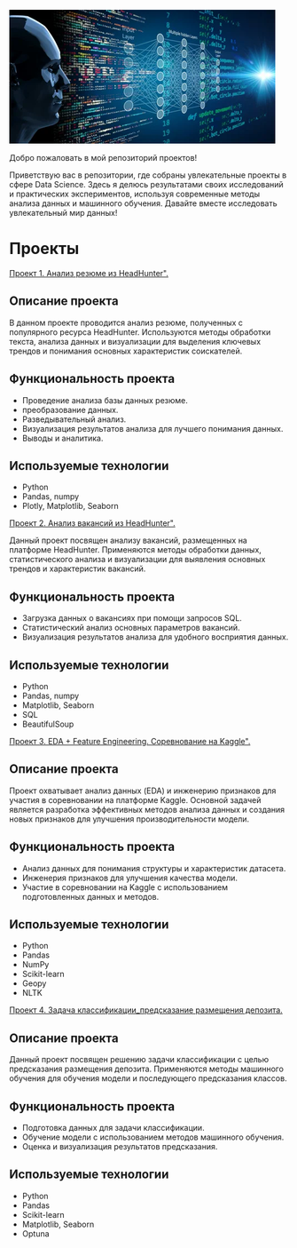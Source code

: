 ![Header](data/image_for_github_DS.webp)

Добро пожаловать в мой репозиторий проектов!

Приветствую вас в репозитории, где собраны увлекательные проекты в сфере Data Science. Здесь я делюсь результатами своих исследований и практических экспериментов, используя современные методы анализа данных и машинного обучения. Давайте вместе исследовать увлекательный мир данных!

# Проекты

[Проект 1. Анализ резюме из HeadHunter".](https://github.com/DenisBaburin/DS_projects/tree/main/PROJECT-1_Анализ%20резюме%20из%20HeadHunter)

## Описание проекта

В данном проекте проводится анализ резюме, полученных с популярного ресурса HeadHunter. Используются методы обработки текста, анализа данных и визуализации для выделения ключевых трендов и понимания основных характеристик соискателей.

## Функциональность проекта

- Проведение анализа базы данных резюме.
- преобразование данных.
- Разведывательный анализ.
- Визуализация результатов анализа для лучшего понимания данных.
- Выводы и аналитика.

## Используемые технологии

- Python
- Pandas, numpy
- Plotly, Matplotlib, Seaborn

[Проект 2. Анализ вакансий из HeadHunter".](https://github.com/DenisBaburin/DS_projects/tree/main/PROJECT-2_Анализ%20вакансий%20из%20HeadHunter)

Данный проект посвящен анализу вакансий, размещенных на платформе HeadHunter. Применяются методы обработки данных, статистического анализа и визуализации для выявления основных трендов и характеристик вакансий.

## Функциональность проекта

- Загрузка данных о вакансиях при помощи запросов SQL.
- Статистический анализ основных параметров вакансий.
- Визуализация результатов анализа для удобного восприятия данных.

## Используемые технологии

- Python
- Pandas, numpy
- Matplotlib, Seaborn
- SQL
- BeautifulSoup

[Проект 3. EDA + Feature Engineering. Соревнование на Kaggle".](https://github.com/DenisBaburin/DS_projects/tree/main/PROJECT-3_EDA%20%2B%20Feature%20Engineering.%20Соревнование%20на%20Kaggle)

## Описание проекта

Проект охватывает анализ данных (EDA) и инженерию признаков для участия в соревновании на платформе Kaggle. Основной задачей является разработка эффективных методов анализа данных и создания новых признаков для улучшения производительности модели.

## Функциональность проекта

- Анализ данных для понимания структуры и характеристик датасета.
- Инженерия признаков для улучшения качества модели.
- Участие в соревновании на Kaggle с использованием подготовленных данных и методов.

## Используемые технологии

- Python
- Pandas
- NumPy
- Scikit-learn
- Geopy
- NLTK

[Проект 4. Задача классификации_предсказание размещения депозита.](https://github.com/DenisBaburin/DS_projects/tree/main/PROJECT-4_Задача%20классификации_предсказание%20размещения%20депозита)

## Описание проекта

Данный проект посвящен решению задачи классификации с целью предсказания размещения депозита. Применяются методы машинного обучения для обучения модели и последующего предсказания классов.

## Функциональность проекта

- Подготовка данных для задачи классификации.
- Обучение модели с использованием методов машинного обучения.
- Оценка и визуализация результатов предсказания.

## Используемые технологии

- Python
- Pandas
- Scikit-learn
- Matplotlib, Seaborn
- Optuna

